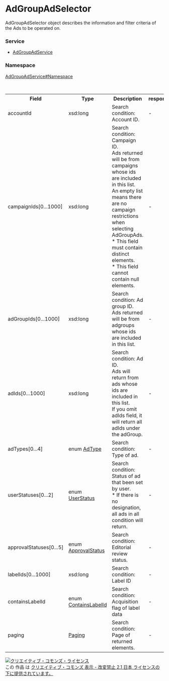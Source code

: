 # AdGroupAdSelector
AdGroupAdSelector object describes the information and filter criteria of the Ads to be operated on.

### Service
+ [AdGroupAdService](../../services/AdGroupAdService.md)

### Namespace
[AdGroupAdService#Namespace](../../services/AdGroupAdService.md#namespace)

<table>
 <tr>
  <th>Field</th>
  <th>Type</th>
  <th>Description</th>
  <th>response</th>
  <th>get</th>
  <th>add</th>
  <th>set</th>
  <th>remove</th>
 </tr>
 <tr>
  <td>accountId</td>
  <td>xsd:long</td>
  <td>Search condition: Account ID.</td>
  <td>-</td>
  <td>Requirement</td>
  <td>-</td>
  <td>-</td>
  <td>-</td>
 </tr>
 <tr>
  <td>campaignIds[0...1000]</td>
  <td>xsd:long</td>
  <td>Search condition: Campaign ID.<br>Ads returned will be from campaigns whose ids are included in this list. <br>An empty list means there are no campaign restrictions when selecting AdGroupAds.<br>* This field must contain distinct elements. <br>* This field cannot contain null elements. </td>
  <td>-</td>
  <td>Optional</td>
  <td>-</td>
  <td>-</td>
  <td>-</td>
 </tr>
 <tr>
  <td>adGroupIds[0...1000]</td>
  <td>xsd:long</td>
  <td>Search condition: Ad group ID.<br>Ads returned will be from adgroups whose ids are included in this list.</td>
  <td>-</td>
  <td>Optional</td>
  <td>-</td>
  <td>-</td>
  <td>-</td>
 </tr>
 <tr>
  <td>adIds[0...1000]</td>
  <td>xsd:long</td>
  <td>Search condition: Ad ID.<br>Ads will return from ads whose ids are included in this list. <br>If you omit adIds field, it will return all adIds under the adGroup.</td>
  <td>-</td>
  <td>Optional</td>
  <td>-</td>
  <td>-</td>
  <td>-</td>
 </tr>
 <tr>
  <td>adTypes[0...4]</td>
  <td>enum <a href="AdType.md">AdType</a></td>
  <td>Search condition: Type of ad.</td>
  <td>-</td>
  <td>Optional</td>
  <td>-</td>
  <td>-</td>
  <td>-</td>
 </tr>
 <tr>
  <td>userStatuses[0...2]</td>
  <td>enum <a href="UserStatus.md">UserStatus</a></td>
  <td>Search condition: Status of ad that been set by user.<br>* If there is no designation, all ads in all condition will return.</td>
  <td>-</td>
  <td>Optional</td>
  <td>-</td>
  <td>-</td>
  <td>-</td>
 </tr>
 <tr>
  <td>approvalStatuses[0...5]</td>
  <td>enum <a href="ApprovalStatus.md">ApprovalStatus</a></td>
  <td>Search condition: Editorial review status.</td>
  <td>-</td>
  <td>Optional</td>
  <td>-</td>
  <td>-</td>
  <td>-</td>
 </tr>
  <tr>
  <td>labelIds[0...1000]</td>
  <td>xsd:long</td>
  <td>Search condition: Label ID</td>
  <td>-</td>
  <td>Optional</td>
  <td>-</td>
  <td>-</td>
  <td>-</td>
 </tr>
 <tr>
  <td>containsLabelId</td>
  <td>enum <a href="ContainsLabelId.md">ContainsLabelId</a></td>
  <td>Search condition: Acquisition flag of label data</td>
  <td>-</td>
  <td>Optional</td>
  <td>-</td>
  <td>-</td>
  <td>-</td>
 </tr>
 <tr>
  <td>paging</td>
  <td><a href="../Common/Paging.md">Paging</a></td>
  <td>Search condition: Page of returned elements.</td>
  <td>-</td>
  <td>Optional</td>
  <td>-</td>
  <td>-</td>
  <td>-</td>
 </tr>
</table>

<a rel="license" href="http://creativecommons.org/licenses/by-nd/2.1/jp/"><img alt="クリエイティブ・コモンズ・ライセンス" style="border-width:0" src="https://i.creativecommons.org/l/by-nd/2.1/jp/88x31.png" /></a><br />この 作品 は <a rel="license" href="http://creativecommons.org/licenses/by-nd/2.1/jp/">クリエイティブ・コモンズ 表示 - 改変禁止 2.1 日本 ライセンスの下に提供されています。</a>
